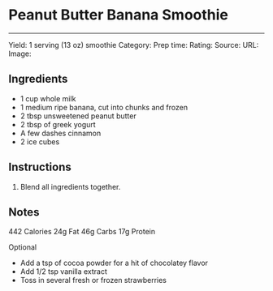 # Peanut Butter Banana Smoothie
---
Yield: 1 serving (13 oz) smoothie 
Category:
Prep time:
Rating:
Source:
URL:
Image: 

## Ingredients
- 1 cup whole milk
- 1 medium ripe banana, cut into chunks and frozen
- 2 tbsp unsweetened peanut butter
- 2 tbsp of greek yogurt 
- A few dashes cinnamon
- 2 ice cubes


## Instructions
1. Blend all ingredients together.

## Notes

442	Calories
24g	Fat
46g	Carbs
17g	Protein

Optional
* Add a tsp of cocoa powder for a hit of chocolatey flavor
* Add 1/2 tsp vanilla extract
* Toss in several fresh or frozen strawberries